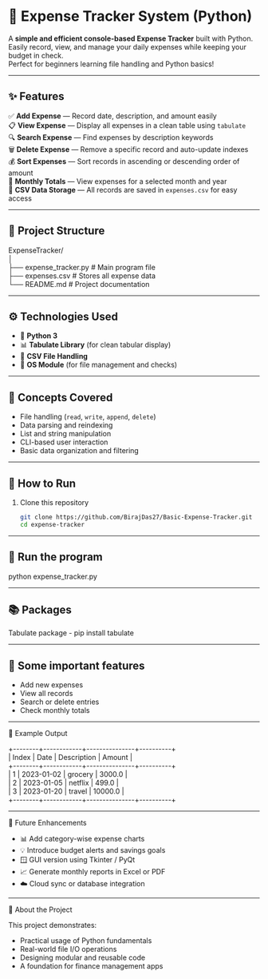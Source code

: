 # 💸 Expense Tracker System (Python)

A **simple and efficient console-based Expense Tracker** built with Python.  
Easily record, view, and manage your daily expenses while keeping your budget in check.  
Perfect for beginners learning file handling and Python basics!

---

## ✨ Features

✅ **Add Expense** — Record date, description, and amount easily  
📋 **View Expense** — Display all expenses in a clean table using `tabulate`  
🔍 **Search Expense** — Find expenses by description keywords  
🗑️ **Delete Expense** — Remove a specific record and auto-update indexes  
💰 **Sort Expenses** — Sort records in ascending or descending order of amount  
📆 **Monthly Totals** — View expenses for a selected month and year  
💾 **CSV Data Storage** — All records are saved in `expenses.csv` for easy access  

---

## 📂 Project Structure

ExpenseTracker/<br>
│<br>
├── expense_tracker.py # Main program file<br>
├── expenses.csv # Stores all expense data<br>
└── README.md # Project documentation<br>

---

## ⚙️ Technologies Used

- 🐍 **Python 3**
- 📊 **Tabulate Library** (for clean tabular display)
- 🧱 **CSV File Handling**
- 🧩 **OS Module** (for file management and checks)

---

## 🧠 Concepts Covered

- File handling (`read`, `write`, `append`, `delete`)
- Data parsing and reindexing
- List and string manipulation
- CLI-based user interaction
- Basic data organization and filtering

---

## 🚀 How to Run

1. Clone this repository  
   ```bash
   git clone https://github.com/BirajDas27/Basic-Expense-Tracker.git
   cd expense-tracker

---

## 🧮 Run the program

python expense_tracker.py

---

## 📚 Packages

Tabulate package - pip install tabulate

---

## 🎯 Some important features

* Add new expenses
* View all records
* Search or delete entries
* Check monthly totals

---

🌟 Example Output

+--------+------------+---------------+----------+<br>
| Index  | Date       | Description   | Amount   |<br>
+--------+------------+---------------+----------+<br>
| 1      | 2023-01-02 | grocery       | 3000.0   |<br>
| 2      | 2023-01-05 | netflix       | 499.0    |<br>
| 3      | 2023-01-20 | travel        | 10000.0  |<br>
+--------+------------+---------------+----------+<br>

---

🎯 Future Enhancements

* 📊 Add category-wise expense charts
* 💡 Introduce budget alerts and savings goals
* 🪟 GUI version using Tkinter / PyQt
* 📈 Generate monthly reports in Excel or PDF
* ☁️ Cloud sync or database integration

---

💬 About the Project

This project demonstrates:
* Practical usage of Python fundamentals
* Real-world file I/O operations
* Designing modular and reusable code
* A foundation for finance management apps
